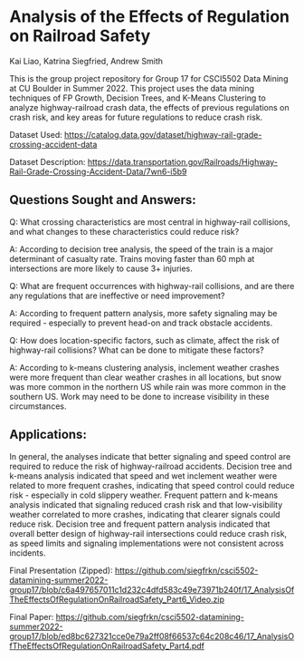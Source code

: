 # Analysis of the Effects of Regulation on Railroad Safety

Kai Liao, Katrina Siegfried, Andrew Smith

This is the group project repository for Group 17 for CSCI5502 Data Mining at CU Boulder in Summer 2022.
This project uses the data mining techniques of FP Growth, Decision Trees, and K-Means Clustering to analyze highway-railroad crash data, the effects of previous regulations on crash risk, and key areas for future regulations to reduce crash risk.

Dataset Used: https://catalog.data.gov/dataset/highway-rail-grade-crossing-accident-data

Dataset Description: https://data.transportation.gov/Railroads/Highway-Rail-Grade-Crossing-Accident-Data/7wn6-i5b9

## Questions Sought and Answers:

Q: What crossing characteristics are most central in highway-rail collisions, and what changes to these characteristics could reduce risk?

A: According to decision tree analysis, the speed of the train is a major determinant of casualty rate. Trains moving faster than 60 mph at intersections are more likely to cause 3+ injuries.

Q: What are frequent occurrences with highway-rail collisions, and are there any regulations that are ineffective or need improvement?

A: According to frequent pattern analysis, more safety signaling may be required - especially to prevent head-on and track obstacle accidents.

Q: How does location-specific factors, such as climate, affect the risk of highway-rail collisions? What can be done to mitigate these factors?

A: According to k-means clustering analysis, inclement weather crashes were more frequent than clear weather crashes in all locations, but snow was more common in the northern US while rain was more common in the southern US. Work may need to be done to increase visibility in these circumstances.

## Applications:

In general, the analyses indicate that better signaling and speed control are required to reduce the risk of highway-railroad accidents.
Decision tree and k-means analysis indicated that speed and wet inclement weather were related to more frequent crashes, indicating that speed control could reduce risk - especially in cold slippery weather.
Frequent pattern and k-means analysis indicated that signaling reduced crash risk and that low-visibility weather correlated to more crashes, indicating that clearer signals could reduce risk.
Decision tree and frequent pattern analysis indicated that overall better design of highway-rail intersections could reduce crash risk, as speed limits and signaling implementations were not consistent across incidents.

Final Presentation (Zipped): https://github.com/siegfrkn/csci5502-datamining-summer2022-group17/blob/c6a497657011c1d232c4dfd583c49e73971b240f/17_AnalysisOfTheEffectsOfRegulationOnRailroadSafety_Part6_Video.zip

Final Paper: https://github.com/siegfrkn/csci5502-datamining-summer2022-group17/blob/ed8bc627321cce0e79a2ff08f66537c64c208c46/17_AnalysisOfTheEffectsOfRegulationOnRailroadSafety_Part4.pdf
